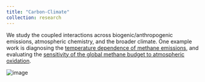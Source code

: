 ```yaml
---
title: "Carbon-Climate"
collection: research
---
```

We study the coupled interactions across biogenic/anthropogenic emissions, atmospheric chemistry, and the broader climate. One example work is diagnosing the [temperature dependence of methane emissions](https://acp.copernicus.org/articles/23/3325/2023/), and evaluating the [sensitivity of the global methane budget to atmospheric oxidation](https://acp.copernicus.org/articles/23/3325/2023/).

![image](https://yu-xue-ying.github.io/_research/research_1.png "_Simultaneous source + sink optimization using methane observations alone remains an ill-posed problem – even with the dense TROPOMI sampling coverage._")

